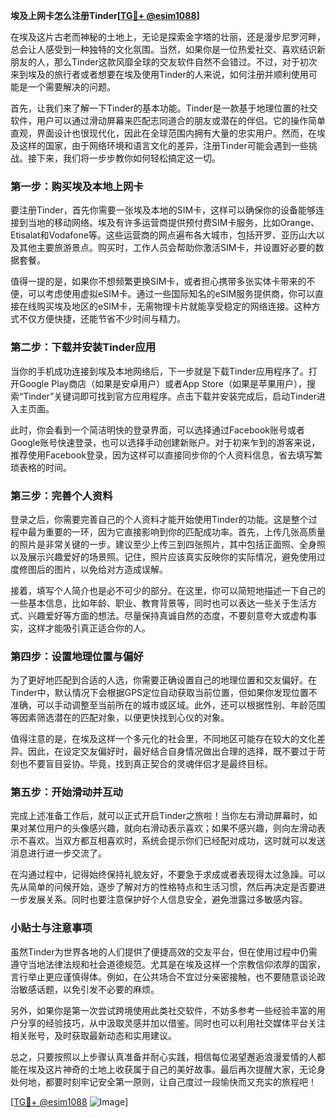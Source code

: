 **埃及上网卡怎么注册Tinder[[TG💪+ @esim1088](https://t.me/s/esim1088)]**

在埃及这片古老而神秘的土地上，无论是探索金字塔的壮丽，还是漫步尼罗河畔，总会让人感受到一种独特的文化氛围。当然，如果你是一位热爱社交、喜欢结识新朋友的人，那么Tinder这款风靡全球的交友软件自然不会错过。不过，对于初次来到埃及的旅行者或者想要在埃及使用Tinder的人来说，如何注册并顺利使用可能是一个需要解决的问题。

首先，让我们来了解一下Tinder的基本功能。Tinder是一款基于地理位置的社交软件，用户可以通过滑动屏幕来匹配志同道合的朋友或潜在的伴侣。它的操作简单直观，界面设计也很现代化，因此在全球范围内拥有大量的忠实用户。然而，在埃及这样的国家，由于网络环境和语言文化的差异，注册Tinder可能会遇到一些挑战。接下来，我们将一步步教你如何轻松搞定这一切。

### 第一步：购买埃及本地上网卡

要注册Tinder，首先你需要一张埃及本地的SIM卡，这样可以确保你的设备能够连接到当地的移动网络。埃及有许多运营商提供预付费SIM卡服务，比如Orange、Etisalat和Vodafone等。这些运营商的网点遍布各大城市，包括开罗、亚历山大以及其他主要旅游景点。购买时，工作人员会帮助你激活SIM卡，并设置好必要的数据套餐。

值得一提的是，如果你不想频繁更换SIM卡，或者担心携带多张实体卡带来的不便，可以考虑使用虚拟eSIM卡。通过一些国际知名的eSIM服务提供商，你可以直接在线购买埃及地区的eSIM卡，无需物理卡片就能享受稳定的网络连接。这种方式不仅方便快捷，还能节省不少时间与精力。

### 第二步：下载并安装Tinder应用

当你的手机成功连接到埃及本地网络后，下一步就是下载Tinder应用程序了。打开Google Play商店（如果是安卓用户）或者App Store（如果是苹果用户），搜索“Tinder”关键词即可找到官方应用程序。点击下载并安装完成后，启动Tinder进入主页面。

此时，你会看到一个简洁明快的登录界面，可以选择通过Facebook账号或者Google账号快速登录，也可以选择手动创建新账户。对于初来乍到的游客来说，推荐使用Facebook登录，因为这样可以直接同步你的个人资料信息，省去填写繁琐表格的时间。

### 第三步：完善个人资料

登录之后，你需要完善自己的个人资料才能开始使用Tinder的功能。这是整个过程中最为重要的一环，因为它直接影响到你的匹配成功率。首先，上传几张高质量的照片是非常关键的一步。建议至少上传三到四张照片，其中包括正面照、全身照以及展示兴趣爱好的场景照。记住，照片应该真实反映你的实际情况，避免使用过度修图后的图片，以免给对方造成误解。

接着，填写个人简介也是必不可少的部分。在这里，你可以简短地描述一下自己的一些基本信息，比如年龄、职业、教育背景等，同时也可以表达一些关于生活方式、兴趣爱好等方面的想法。尽量保持真诚自然的态度，不要刻意夸大或虚构事实，这样才能吸引真正适合你的人。

### 第四步：设置地理位置与偏好

为了更好地匹配到合适的人选，你需要正确设置自己的地理位置和交友偏好。在Tinder中，默认情况下会根据GPS定位自动获取当前位置，但如果你发现位置不准确，可以手动调整至当前所在的城市或区域。此外，还可以根据性别、年龄范围等因素筛选潜在的匹配对象，以便更快找到心仪的对象。

值得注意的是，在埃及这样一个多元化的社会里，不同地区可能存在较大的文化差异。因此，在设定交友偏好时，最好结合自身情况做出合理的选择，既不要过于苛刻也不要盲目妥协。毕竟，找到真正契合的灵魂伴侣才是最终目标。

### 第五步：开始滑动并互动

完成上述准备工作后，就可以正式开启Tinder之旅啦！当你左右滑动屏幕时，如果对某位用户的头像感兴趣，就向右滑动表示喜欢；如果不感兴趣，则向左滑动表示不喜欢。当双方都互相喜欢时，系统会提示你们已经配对成功，这时就可以发送消息进行进一步交流了。

在沟通过程中，记得始终保持礼貌友好，不要急于求成或者表现得太过急躁。可以先从简单的问候开始，逐步了解对方的性格特点和生活习惯，然后再决定是否要进一步发展关系。同时也要注意保护好个人信息安全，避免泄露过多敏感内容。

### 小贴士与注意事项

虽然Tinder为世界各地的人们提供了便捷高效的交友平台，但在使用过程中仍需遵守当地法律法规和社会道德规范。尤其是在埃及这样一个宗教信仰浓厚的国家，言行举止更应谨慎得体。例如，在公共场合不宜过分亲密接触，也不要随意谈论政治敏感话题，以免引发不必要的麻烦。

另外，如果你是第一次尝试跨境使用此类社交软件，不妨多参考一些经验丰富的用户分享的经验技巧，从中汲取灵感并加以借鉴。同时也可以利用社交媒体平台关注相关账号，及时获取最新动态和实用建议。

总之，只要按照以上步骤认真准备并耐心实践，相信每位渴望邂逅浪漫爱情的人都能在埃及这片神奇的土地上收获属于自己的美好故事。最后再次提醒大家，无论身处何地，都要时刻牢记安全第一原则，让自己度过一段愉快而又充实的旅程吧！

[[TG💪+ @esim1088](https://t.me/s/esim1088) ![Image](https://i.postimg.cc/4NQfJmqS/Snipaste-2025-05-13-00-14-12.png)]